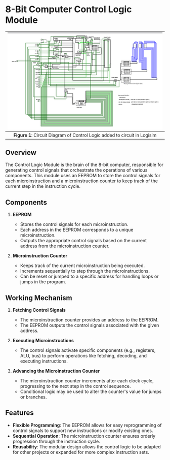 # 8-Bit Computer Control Logic Module
 | ![Alt text](../../images/logisimfinal.png) |
 |:---------------------------------------:|
 | **Figure 1**: Circuit Diagram of Control Logic added to circuit in Logisim |
   

## Overview
The Control Logic Module is the brain of the 8-bit computer, responsible for generating control signals that orchestrate the operations of various components. This module uses an EEPROM to store the control signals for each microinstruction and a microinstruction counter to keep track of the current step in the instruction cycle.

## Components
1. **EEPROM**  
   - Stores the control signals for each microinstruction.  
   - Each address in the EEPROM corresponds to a unique microinstruction.  
   - Outputs the appropriate control signals based on the current address from the microinstruction counter.

2. **Microinstruction Counter**  
   - Keeps track of the current microinstruction being executed.  
   - Increments sequentially to step through the microinstructions.  
   - Can be reset or jumped to a specific address for handling loops or jumps in the program.

## Working Mechanism
1. **Fetching Control Signals**  
   - The microinstruction counter provides an address to the EEPROM.  
   - The EEPROM outputs the control signals associated with the given address.

2. **Executing Microinstructions**  
   - The control signals activate specific components (e.g., registers, ALU, bus) to perform operations like fetching, decoding, and executing instructions.

3. **Advancing the Microinstruction Counter**  
   - The microinstruction counter increments after each clock cycle, progressing to the next step in the control sequence.  
   - Conditional logic may be used to alter the counter's value for jumps or branches.

## Features
- **Flexible Programming**: The EEPROM allows for easy reprogramming of control signals to support new instructions or modify existing ones.  
- **Sequential Operation**: The microinstruction counter ensures orderly progression through the instruction cycle.  
- **Reusability**: The modular design allows the control logic to be adapted for other projects or expanded for more complex instruction sets.



